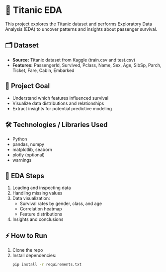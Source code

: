 # 🚢 Titanic EDA

This project explores the Titanic dataset and performs Exploratory Data Analysis (EDA) to uncover patterns and insights about passenger survival.

## 🗂 Dataset
- **Source:** Titanic dataset from Kaggle (train.csv and test.csv)
- **Features:** PassengerId, Survived, Pclass, Name, Sex, Age, SibSp, Parch, Ticket, Fare, Cabin, Embarked

## 🎯 Project Goal
- Understand which features influenced survival
- Visualize data distributions and relationships
- Extract insights for potential predictive modeling

## 🛠 Technologies / Libraries Used
- Python
- pandas, numpy
- matplotlib, seaborn
- plotly (optional)
- warnings

## 🔎 EDA Steps
1. Loading and inspecting data
2. Handling missing values
3. Data visualization:
   - Survival rates by gender, class, and age
   - Correlation heatmap
   - Feature distributions
4. Insights and conclusions

## ⚡ How to Run
1. Clone the repo
2. Install dependencies:
   ```bash
   pip install -r requirements.txt
